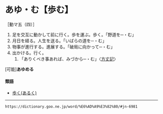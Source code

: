 # あゆ・む【歩む】

［動マ五（四）］
1.  足を交互に動かして前に行く。歩を運ぶ。歩く。「野道を─・む」
2.  月日を経る。人生を送る。「いばらの道を─・む」
3.  物事が進行する。進展する。「破局に向かって─・む」
4.  出かける。行く。    
    1.  「ありくべき事あれば、みづから─・む」〈[方丈記](https://dictionary.goo.ne.jp/word/%E6%96%B9%E4%B8%88%E8%A8%98/#jn-201875)〉
        

\[可能\]**あゆめる**

#### 類語

-   [歩く(あるく)](あるく（歩く）)

---
`https://dictionary.goo.ne.jp/word/%E6%AD%A9%E3%82%80/#jn-6981`